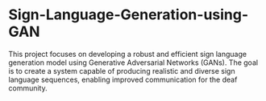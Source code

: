 # Sign-Language-Generation-using-GAN
This project focuses on developing a robust and efficient sign language generation model using Generative Adversarial Networks (GANs). The goal is to create a system capable of producing realistic and diverse sign language sequences, enabling improved communication for the deaf community. 
